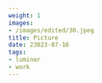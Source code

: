 ```yaml
---
weight: 1
images:
- /images/edited/30.jpeg
title: Picture
date: 23023-07-16
tags:
- luminar
- work
---
```

